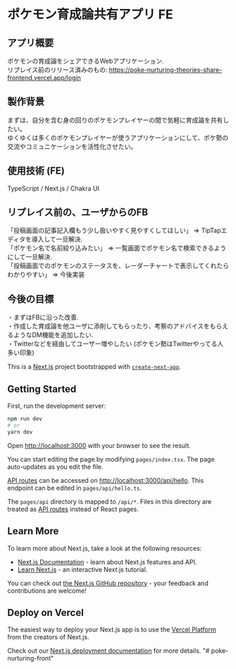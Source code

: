 # ポケモン育成論共有アプリ FE

## アプリ概要
ポケモンの育成論をシェアできるWebアプリケーション.  
リプレイス前のリリース済みのもの: https://poke-nurturing-theories-share-frontend.vercel.app/login

## 製作背景
まずは、自分を含む身の回りのポケモンプレイヤーの間で気軽に育成論を共有したい。   
ゆくゆくは多くのポケモンプレイヤーが使うアプリケーションにして、ポケ勢の交流やコミュニケーションを活性化させたい。

## 使用技術 (FE)
TypeScript / Next.js / Chakra UI

## リプレイス前の、ユーザからのFB
「投稿画面の記事記入欄もう少し扱いやすく見やすくしてほしい」 => TipTapエディタを導入して一旦解決.  
「ポケモン名で名前絞り込みたい」 => 一覧画面でポケモン名で検索できるようにして一旦解決.  
「投稿画面でのポケモンのステータスを、レーダーチャートで表示してくれたらわかりやすい」 => 今後実装

## 今後の目標
・まずはFBに沿った改善.  
・作成した育成論を他ユーザに添削してもらったり、考察のアドバイスをもらえるようなDM機能を追加したい.  
・Twitterなどを経由してユーザー増やしたい (ポケモン勢はTwitterやってる人多い印象)


This is a [Next.js](https://nextjs.org/) project bootstrapped with [`create-next-app`](https://github.com/vercel/next.js/tree/canary/packages/create-next-app).

## Getting Started

First, run the development server:

```bash
npm run dev
# or
yarn dev
```

Open [http://localhost:3000](http://localhost:3000) with your browser to see the result.

You can start editing the page by modifying `pages/index.tsx`. The page auto-updates as you edit the file.

[API routes](https://nextjs.org/docs/api-routes/introduction) can be accessed on [http://localhost:3000/api/hello](http://localhost:3000/api/hello). This endpoint can be edited in `pages/api/hello.ts`.

The `pages/api` directory is mapped to `/api/*`. Files in this directory are treated as [API routes](https://nextjs.org/docs/api-routes/introduction) instead of React pages.

## Learn More

To learn more about Next.js, take a look at the following resources:

- [Next.js Documentation](https://nextjs.org/docs) - learn about Next.js features and API.
- [Learn Next.js](https://nextjs.org/learn) - an interactive Next.js tutorial.

You can check out [the Next.js GitHub repository](https://github.com/vercel/next.js/) - your feedback and contributions are welcome!

## Deploy on Vercel

The easiest way to deploy your Next.js app is to use the [Vercel Platform](https://vercel.com/new?utm_medium=default-template&filter=next.js&utm_source=create-next-app&utm_campaign=create-next-app-readme) from the creators of Next.js.

Check out our [Next.js deployment documentation](https://nextjs.org/docs/deployment) for more details.
"# poke-nurturing-front" 
